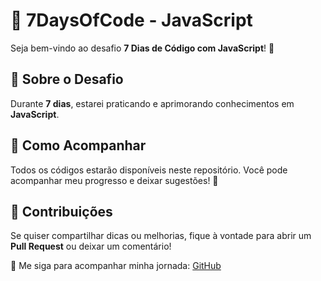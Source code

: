 # 🚀 7DaysOfCode - JavaScript

Seja bem-vindo ao desafio **7 Dias de Código com JavaScript**! 🎯

## 📌 Sobre o Desafio
Durante **7 dias**, estarei praticando e aprimorando conhecimentos em **JavaScript**.

## 📂 Como Acompanhar
Todos os códigos estarão disponíveis neste repositório. Você pode acompanhar meu progresso e deixar sugestões! 🚀

## 📢 Contribuições
Se quiser compartilhar dicas ou melhorias, fique à vontade para abrir um **Pull Request** ou deixar um comentário!

🔗 Me siga para acompanhar minha jornada: [GitHub](https://github.com/geovanigaldino)

